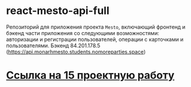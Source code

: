 # react-mesto-api-full
Репозиторий для приложения проекта `Mesto`, включающий фронтенд и бэкенд части приложения со следующими возможностями: авторизации и регистрации пользователей, операции с карточками и пользователями. Бэкенд 84.201.178.5 (https://api.monarhmesto.students.nomoreparties.space)

# [Ссылка на 15 проектную работу](https://monarhmesto.students.nomoreparties.space)
